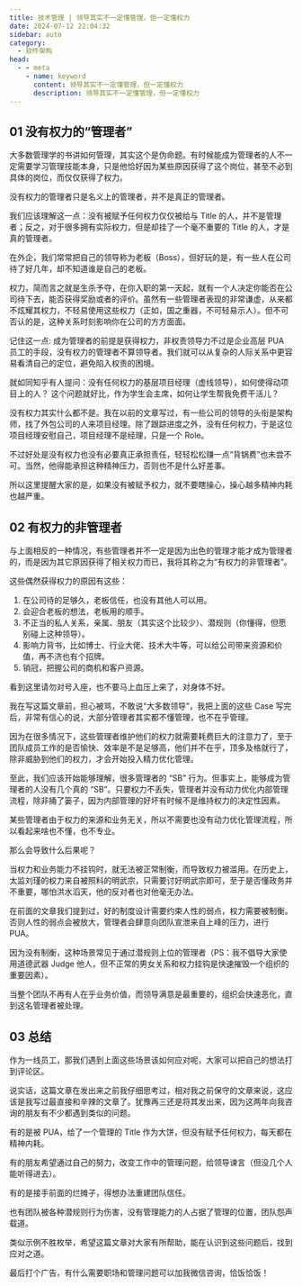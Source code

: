 ```yaml
---
title: 技术管理 | 领导其实不一定懂管理，但一定懂权力
date: 2024-07-12 22:04:32
sidebar: auto
category: 
  - 软件架构
head:
  - - meta
    - name: keyword
      content: 领导其实不一定懂管理，但一定懂权力
      description: 领导其实不一定懂管理，但一定懂权力
---
```


## 01 没有权力的“管理者”

大多数管理学的书讲如何管理，其实这个是伪命题。有时候能成为管理者的人不一定需要学习管理技能本身，只是他恰好因为某些原因获得了这个岗位，甚至不必到具体的岗位，而仅仅获得了权力。

没有权力的管理者只是名义上的管理者，并不是真正的管理者。

我们应该理解这一点：没有被赋予任何权力仅仅被给与 Title 的人，并不是管理者；反之，对于很多拥有实际权力，但是却挂了一个毫不重要的 Title 的人，才是真的管理者。

在外企，我们常常把自己的领导称为老板（Boss），但好玩的是，有一些人在公司待了好几年，却不知道谁是自己的老板。

权力，简而言之就是生杀予夺，在你入职的第一天起，就有一个人决定你能否在公司待下去，能否获得奖励或者的评价。虽然有一些管理者表现的非常谦虚，从来都不炫耀其权力，不轻易使用这些权力（正如，国之重器，不可轻易示人）。但不可否认的是，这种关系时刻影响你在公司的方方面面。

记住这一点: 成为管理者的前提是获得权力，非权责领导力不过是企业高层 PUA 员工的手段，没有权力的管理者不算领导者。我们就可以从复杂的人际关系中更容易看清自己的定位，避免陷入权责的困境。

就如同知乎有人提问：没有任何权力的基层项目经理（虚线领导），如何使得动项目上的人？ 这个问题就好比，作为学生会主席，如何让学生帮我免费干活儿？

没有权力其实什么都不是。我在以前的文章写过，有一些公司的领导的头衔是架构师，找了外包公司的人来项目经理。除了跟踪进度之外，没有任何权力，于是这位项目经理安慰自己，项目经理不是经理，只是一个 Role。

不过好处是没有权力也没有必要真正承担责任，轻轻松松赚一点“背锅费”也未尝不可。当然，他得能承担这种精神压力，否则也不是什么好差事。

所以这里提醒大家的是，如果没有被赋予权力，就不要瞎操心，操心越多精神内耗也越严重。

## 02 有权力的非管理者

与上面相反的一种情况，有些管理者并不一定是因为出色的管理才能才成为管理者的，而是因为其它原因获得了相关权力而已，我将其称之为“有权力的非管理者”。

这些偶然获得权力的原因有这些：

1. 在公司待的足够久，老板信任，也没有其他人可以用。
2. 会迎合老板的想法，老板用的顺手。
3. 不正当的私人关系，亲属、朋友（其实这个比较少）、潜规则（你懂得，但愿别碰上这种领导）。
4. 影响力背书，比如博士、行业大佬、技术大牛等，可以给公司带来资源和价值，再不济也有个招牌。
5. 销冠，把握公司的商机和客户资源。

看到这里请勿对号入座，也不要马上血压上来了，对身体不好。

我在写这篇文章前，担心被骂，不敢说“大多数领导”，我把上面的这些 Case 写完后，非常有信心的说，大部分管理者其实都不懂管理，也不在乎管理。

因为在很多情况下，这些管理者维护他们的权力就需要耗费巨大的注意力了，至于团队成员工作的是否愉快、效率是不是足够高，他们并不在乎，顶多及格就行了，除非威胁到他们的权力，才会开始投入精力优化管理。

至此，我们应该开始能够理解，很多管理者的 “SB” 行为。但事实上，能够成为管理者的人没有几个真的 “SB”。只要权力不丢失，管理者并没有动力优化内部管理流程，除非捅了篓子，因为内部管理的好坏有时候不是维持权力的决定性因素。

某些管理者由于权力的来源和业务无关，所以不需要也没有动力优化管理流程，所以看起来啥也不懂，也不专业。

那么会导致什么后果呢？

当权力和业务能力不挂钩时，就无法被正常制衡，而导致权力被滥用。在历史上，太监刘瑾的权力来自被照料的明武宗，只需要讨好明武宗即可，至于是否懂政务并不重要，哪怕洪水滔天，他的反对者也对他毫无办法。

在前面的文章我们提到过，好的制度设计需要约束人性的弱点，权力需要被制衡。 否则人性的弱点会被放大，管理者会肆意向团队宣泄来自上峰的压力，进行 PUA。

因为没有制衡，这种场景常见于通过潜规则上位的管理者（PS：我不倡导大家使用道德武器 Judge 他人，但不正常的男女关系和权力挂钩是快速摧毁一个组织的重要因素）。

当整个团队不再有人在乎业务价值，而领导满意是最重要的，组织会快速恶化，直到这名管理者被处理。

## 03 总结

作为一线员工，那我们遇到上面这些场景该如何应对呢，大家可以把自己的想法打到评论区。

说实话，这篇文章在发出来之前我仔细思考过，相对我之前保守的文章来说，这应该是我写过最直接和辛辣的文章了。犹豫再三还是将其发出来，因为这两年向我咨询的朋友有不少都遇到类似的问题。

有的是被 PUA，给了一个管理的 Title 作为大饼，但没有赋予任何权力，每天都在精神内耗。

有的朋友希望通过自己的努力，改变工作中的管理问题，给领导谏言（但没几个人能听得进去）。

有的是接手前面的烂摊子，得想办法重建团队信任。

也有团队被各种潜规则行为伤害，没有管理能力的人占据了管理的位置，团队怨声载道。

类似示例不胜枚举，希望这篇文章对大家有所帮助，能在认识到这些问题后，找到应对之道。

最后打个广告，有什么需要职场和管理问题可以加我微信咨询，恰饭恰饭！




